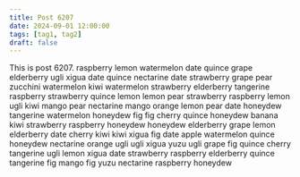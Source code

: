 ```yaml
---
title: Post 6207
date: 2024-09-01 12:00:00
tags: [tag1, tag2]
draft: false
---
```

This is post 6207.
raspberry
lemon
watermelon
date
quince
grape
elderberry
ugli
xigua
date
quince
nectarine
date
strawberry
grape
pear
zucchini
watermelon
kiwi
watermelon
strawberry
elderberry
tangerine
raspberry
strawberry
quince
lemon
lemon
pear
strawberry
raspberry
lemon
ugli
kiwi
mango
pear
nectarine
mango
orange
lemon
pear
date
honeydew
tangerine
watermelon
honeydew
fig
fig
cherry
quince
honeydew
banana
kiwi
strawberry
raspberry
honeydew
honeydew
elderberry
grape
lemon
elderberry
date
cherry
kiwi
kiwi
xigua
fig
date
apple
watermelon
quince
honeydew
nectarine
orange
ugli
ugli
xigua
yuzu
ugli
grape
fig
quince
cherry
tangerine
ugli
lemon
xigua
date
strawberry
raspberry
elderberry
quince
tangerine
fig
mango
fig
yuzu
nectarine
raspberry
honeydew
